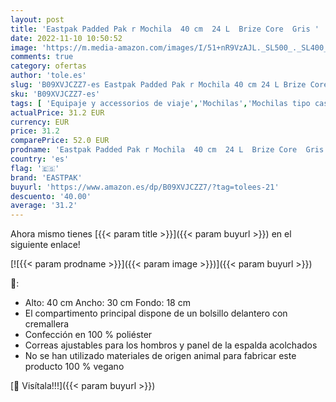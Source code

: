 ```yaml
---
layout: post
title: 'Eastpak Padded Pak r Mochila  40 cm  24 L  Brize Core  Gris '
date: 2022-11-10 10:50:52
image: 'https://m.media-amazon.com/images/I/51+nR9VzAJL._SL500_._SL400_.jpg'
comments: true
category: ofertas
author: 'tole.es'
slug: 'B09XVJCZZ7-es Eastpak Padded Pak r Mochila 40 cm 24 L Brize Core Gris'
sku: 'B09XVJCZZ7-es'
tags: [ 'Equipaje y accessorios de viaje','Mochilas','Mochilas tipo casual','Moda','eastpak','mochila','🇪🇸', ]
actualPrice: 31.2 EUR
currency: EUR
price: 31.2
comparePrice: 52.0 EUR
prodname: 'Eastpak Padded Pak r Mochila  40 cm  24 L  Brize Core  Gris '
country: 'es'
flag: '🇪🇸'
brand: 'EASTPAK'
buyurl: 'https://www.amazon.es/dp/B09XVJCZZ7/?tag=tolees-21'
descuento: '40.00'
average: '31.2'
---
```


Ahora mismo tienes [{{< param title >}}]({{< param buyurl >}}) en el siguiente enlace!

[![{{< param prodname >}}]({{< param image >}})]({{< param buyurl >}})

🔎:

- Alto: 40 cm Ancho: 30 cm Fondo: 18 cm
- El compartimento principal dispone de un bolsillo delantero con cremallera
- Confección en 100 % poliéster
- Correas ajustables para los hombros y panel de la espalda acolchados
- No se han utilizado materiales de origen animal para fabricar este producto 100 % vegano

[🛒 Visítala!!!]({{< param buyurl >}})
